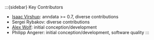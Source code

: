 :::{sidebar} Key Contributors
- [Isaac Virshup]: anndata >= 0.7, diverse contributions
- Sergei Rybakov: diverse contributions
- [Alex Wolf]: initial conception/development
- Philipp Angerer: initial conception/development, software quality
:::

[alex wolf]: https://twitter.com/falexwolf
[contributions graph]: https://github.com/scverse/anndata/graphs/contributors
[isaac virshup]: https://twitter.com/ivirshup
